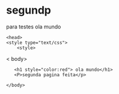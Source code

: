 # segundp
para testes
ola mundo
<!DOCTYPE html>

<html lang="pt-br">

    <head>
    <style type="text/css">
        <style>
   < body> 

       <h1 style="color:red"> ola mundo</h1>    
       <P>segunda pagina feita</p>

    </body>

</html>
